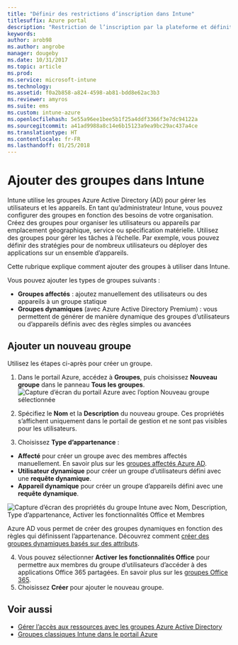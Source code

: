 ```yaml
---
title: "Définir des restrictions d’inscription dans Intune"
titlesuffix: Azure portal
description: "Restriction de l’inscription par la plateforme et définition d’une limite d’inscriptions d’appareils dans Intune. \""
keywords: 
author: arob98
ms.author: angrobe
manager: dougeby
ms.date: 10/31/2017
ms.topic: article
ms.prod: 
ms.service: microsoft-intune
ms.technology: 
ms.assetid: f0a2b858-a824-4598-ab81-bdd8e62ac3b3
ms.reviewer: amyros
ms.suite: ems
ms.custom: intune-azure
ms.openlocfilehash: 5e55a96ee1bee5b1f25a4ddf3366f3e7dc94122a
ms.sourcegitcommit: a41ad9988a8c14e6b15123a9ea9bc29ac437a4ce
ms.translationtype: HT
ms.contentlocale: fr-FR
ms.lasthandoff: 01/25/2018
---
```

# <a name="add-groups-in-intune"></a>Ajouter des groupes dans Intune
Intune utilise les groupes Azure Active Directory (AD) pour gérer les utilisateurs et les appareils. En tant qu’administrateur Intune, vous pouvez configurer des groupes en fonction des besoins de votre organisation. Créez des groupes pour organiser les utilisateurs ou appareils par emplacement géographique, service ou spécification matérielle. Utilisez des groupes pour gérer les tâches à l’échelle. Par exemple, vous pouvez définir des stratégies pour de nombreux utilisateurs ou déployer des applications sur un ensemble d’appareils.

Cette rubrique explique comment ajouter des groupes à utiliser dans Intune.

Vous pouvez ajouter les types de groupes suivants :
- **Groupes affectés** : ajoutez manuellement des utilisateurs ou des appareils à un groupe statique
- **Groupes dynamiques** (avec Azure Active Directory Premium) : vous permettent de générer de manière dynamique des groupes d’utilisateurs ou d’appareils définis avec des règles simples ou avancées

## <a name="add-a-new-group"></a>Ajouter un nouveau groupe

Utilisez les étapes ci-après pour créer un groupe.
1. Dans le portail Azure, accédez à **Groupes**, puis choisissez **Nouveau groupe** dans le panneau **Tous les groupes**.
  ![Capture d’écran du portail Azure avec l’option Nouveau groupe sélectionnée](./media/groups-add-new.png)
2. Spécifiez le **Nom** et la **Description** du nouveau groupe. Ces propriétés s’affichent uniquement dans le portail de gestion et ne sont pas visibles pour les utilisateurs.

3. Choisissez **Type d’appartenance** :
  - **Affecté** pour créer un groupe avec des membres affectés manuellement. En savoir plus sur les [groupes affectés Azure AD](https://docs.microsoft.com/azure/active-directory/active-directory-groups-create-azure-portal).
  - **Utilisateur dynamique** pour créer un groupe d’utilisateurs défini avec une **requête dynamique**.
  - **Appareil dynamique** pour créer un groupe d’appareils défini avec une **requête dynamique**.

  ![Capture d’écran des propriétés du groupe Intune avec Nom, Description, Type d’appartenance, Activer les fonctionnalités Office et Membres](./media/groups-add-properties.png)

  Azure AD vous permet de créer des groupes dynamiques en fonction des règles qui définissent l’appartenance. Découvrez comment [créer des groupes dynamiques basés sur des attributs](https://docs.microsoft.com/azure/active-directory/active-directory-groups-dynamic-membership-azure-portal).

4. Vous pouvez sélectionner **Activer les fonctionnalités Office** pour permettre aux membres du groupe d’utilisateurs d’accéder à des applications Office 365 partagées. En savoir plus sur les [groupes Office 365](https://support.office.com/article/Learn-about-Office-365-groups-b565caa1-5c40-40ef-9915-60fdb2d97fa2).
5. Choisissez **Créer** pour ajouter le nouveau groupe.

## <a name="see-also"></a>Voir aussi
- [Gérer l’accès aux ressources avec les groupes Azure Active Directory](https://docs.microsoft.com/azure/active-directory/active-directory-manage-groups)
- [Groupes classiques Intune dans le portail Azure](groups-get-started.md)
